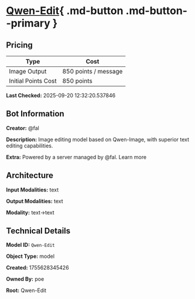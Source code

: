 # [Qwen-Edit](https://poe.com/Qwen-Edit){ .md-button .md-button--primary }

## Pricing

| Type | Cost |
|------|------|
| Image Output | 850 points / message |
| Initial Points Cost | 850 points |

**Last Checked:** 2025-09-20 12:32:20.537846


## Bot Information

**Creator:** @fal

**Description:** Image editing model based on Qwen-Image, with superior text editing capabilities.

**Extra:** Powered by a server managed by @fal. Learn more


## Architecture

**Input Modalities:** text

**Output Modalities:** text

**Modality:** text->text


## Technical Details

**Model ID:** `Qwen-Edit`

**Object Type:** model

**Created:** 1755628345426

**Owned By:** poe

**Root:** Qwen-Edit
